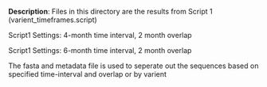 **Description**: Files in this directory are the results from Script 1 (varient_timeframes.script)


Script1 Settings: 4-month time interval, 2 month overlap


Script1 Settings: 6-month time interval, 2 month overlap


The fasta and metadata file is used to seperate out the sequences based on specified time-interval and overlap or by 
varient 
